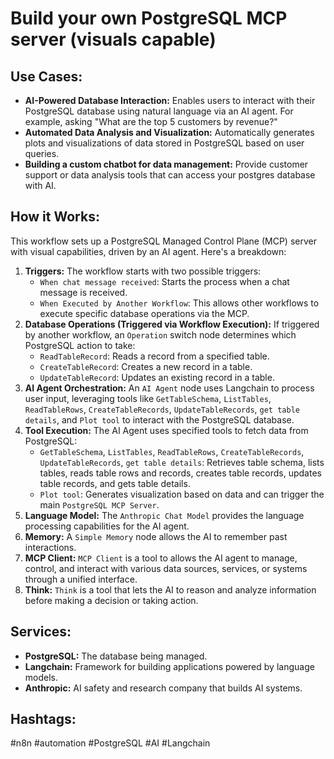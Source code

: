 # Build your own PostgreSQL MCP server (visuals capable)

## Use Cases:

*   **AI-Powered Database Interaction:** Enables users to interact with their PostgreSQL database using natural language via an AI agent. For example, asking "What are the top 5 customers by revenue?"
*   **Automated Data Analysis and Visualization:** Automatically generates plots and visualizations of data stored in PostgreSQL based on user queries.
*   **Building a custom chatbot for data management:** Provide customer support or data analysis tools that can access your postgres database with AI.

## How it Works:

This workflow sets up a PostgreSQL Managed Control Plane (MCP) server with visual capabilities, driven by an AI agent. Here's a breakdown:

1.  **Triggers:** The workflow starts with two possible triggers:
    *   `When chat message received`: Starts the process when a chat message is received.
    *   `When Executed by Another Workflow`: This allows other workflows to execute specific database operations via the MCP.
2.  **Database Operations (Triggered via Workflow Execution):** If triggered by another workflow, an `Operation` switch node determines which PostgreSQL action to take:
    *   `ReadTableRecord`: Reads a record from a specified table.
    *   `CreateTableRecord`: Creates a new record in a table.
    *   `UpdateTableRecord`: Updates an existing record in a table.
3.  **AI Agent Orchestration:** An `AI Agent` node uses Langchain to process user input, leveraging tools like `GetTableSchema`, `ListTables`, `ReadTableRows`, `CreateTableRecords`, `UpdateTableRecords`, `get table details`, and `Plot tool` to interact with the PostgreSQL database.
4.  **Tool Execution:** The AI Agent uses specified tools to fetch data from PostgreSQL:
    *   `GetTableSchema`, `ListTables`, `ReadTableRows`, `CreateTableRecords`, `UpdateTableRecords`, `get table details`: Retrieves table schema, lists tables, reads table rows and records, creates table records, updates table records, and gets table details.
    *   `Plot tool`: Generates visualization based on data and can trigger the main `PostgreSQL MCP Server`.
5.  **Language Model:** The `Anthropic Chat Model` provides the language processing capabilities for the AI agent.
6.  **Memory:** A `Simple Memory` node allows the AI to remember past interactions.
7.  **MCP Client:** `MCP Client` is a tool to allows the AI agent to manage, control, and interact with various data sources, services, or systems through a unified interface.
8.  **Think:** `Think` is a tool that lets the AI to reason and analyze information before making a decision or taking action.

## Services:

*   **PostgreSQL:** The database being managed.
*   **Langchain:** Framework for building applications powered by language models.
*   **Anthropic:** AI safety and research company that builds AI systems.

## Hashtags:

#n8n #automation #PostgreSQL #AI #Langchain
